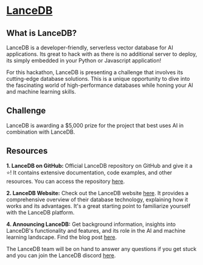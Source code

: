 # [LanceDB](https://lancedb.com/)

## What is LanceDB?

LanceDB is a developer-friendly, serverless vector database for AI applications. Its great to hack with as there is no additional server to deploy, its simply embedded in your Python or Javascript application!

For this hackathon, LanceDB is presenting a challenge that involves its cutting-edge database solutions. This is a unique opportunity to dive into the fascinating world of high-performance databases while honing your AI and machine learning skills.

## Challenge

LanceDB is awarding a $5,000 prize for the project that best uses AI in combination with LanceDB.

## Resources

**1. LanceDB on GitHub:** Official LanceDB repository on GitHub and give it a ⭐! It contains extensive documentation, code examples, and other resources. You can access the repository [here](https://github.com/lancedb/lancedb).

**2. LanceDB Website:** Check out the LanceDB website [here](https://lancedb.com/). It provides a comprehensive overview of their database technology, explaining how it works and its advantages. It's a great starting point to familiarize yourself with the LanceDB platform.

**4. Announcing LanceDB:** Get background information, insights into LanceDB's functionality and features, and its role in the AI and machine learning landscape. Find the blog post [here](https://blog.lancedb.com/announcing-lancedb-5cb0deaa46ee).

The LanceDB team will be on hand to answer any questions if you get stuck and you can join the LanceDB discord [here](https://discord.com/invite/zMM32dvNtd).
